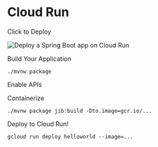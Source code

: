 # Cloud Run

Click to Deploy

![Deploy a Spring Boot app on Cloud Run](https://deploy.cloud.run/button.svg)

Build Your Application

```text
./mvnw package
```

Enable APIs

Containerize

```text
./mvnw package jib:build -Dto.image=gcr.io/...
```

Deploy to Cloud Run!

```text
gcloud run deploy helloworld --image=...
```

